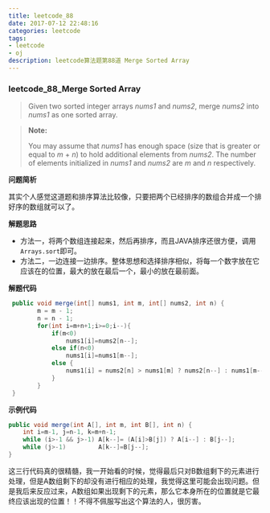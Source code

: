 ```yaml
---
title: leetcode_88
date: 2017-07-12 22:48:16
categories: leetcode
tags: 
- leetcode
- oj
description: leetcode算法题第88道 Merge Sorted Array
---
```


### leetcode\_88\_Merge Sorted Array

> Given two sorted integer arrays *nums1* and *nums2*, merge *nums2* into *nums1* as one sorted array.

> **Note:**
>
> You may assume that *nums1* has enough space (size that is greater or equal to *m* + *n*) to hold additional elements from *nums2*. The number of elements initialized in *nums1* and *nums2* are *m* and *n* respectively.

**问题简析**

其实个人感觉这道题和排序算法比较像，只要把两个已经排序的数组合并成一个排好序的数组就可以了。

**解题思路**

* 方法一，将两个数组连接起来，然后再排序，而且JAVA排序还很方便，调用`Arrays.sort`即可。
* 方法二，一边连接一边排序。整体思想和选择排序相似，将每一个数字放在它应该在的位置，最大的放在最后一个，最小的放在最前面。

**解题代码**

```java
 public void merge(int[] nums1, int m, int[] nums2, int n) {
        m = m - 1;
        n = n - 1;
        for(int i=m+n+1;i>=0;i--){
            if(m<0)
                nums1[i]=nums2[n--];
            else if(n<0)
                nums1[i]=nums1[m--];
            else {
                nums1[i] = nums2[n] > nums1[m] ? nums2[n--] : nums1[m--];
            }
        }
 }
```

**示例代码**

```java
public void merge(int A[], int m, int B[], int n) {
    int i=m-1, j=n-1, k=m+n-1;
    while (i>-1 && j>-1) A[k--]= (A[i]>B[j]) ? A[i--] : B[j--];
    while (j>-1)         A[k--]=B[j--];
}
```

这三行代码真的很精髓，我一开始看的时候，觉得最后只对B数组剩下的元素进行处理，但是A数组剩下的却没有进行相应的处理，我觉得这里可能会出现问题。但是我后来反应过来，A数组如果出现剩下的元素，那么它本身所在的位置就是它最终应该出现的位置！！不得不佩服写出这个算法的人，很厉害。